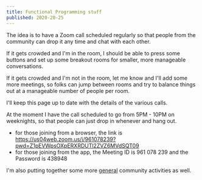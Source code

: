 ```yaml
---
title: Functional Programming stuff
published: 2020-20-25
---
```


The idea is to have a Zoom call scheduled regularly so that people from the community can drop it any time and chat with each other.

If it gets crowded and I'm in the room, I should be able to press some buttons and set up some breakout rooms for smaller, more manageable conversations.

If it gets crowded and I'm not in the room, let me know and I'll add some more meetings, so folks can jump between rooms and try to balance things out at a manageable number of people per room.

I'll keep this page up to date with the details of the various calls.

At the moment I have the call scheduled to go from 5PM - 10PM on weeknights, so that people can just drop in whenever and hang out.

- for those joining from a browser, the link is https://us04web.zoom.us/j/961078239?pwd=Z1pEVWpsOXpERXRDUTl2ZVZ6MVdSQT09
- for those joining from the app, the Meeting ID is 961 078 239 and the Password is 438948

I'm also putting together some more [general](./general.html) community activities as well.
